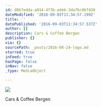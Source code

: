 ```yaml
---
id: d8b7edda-a014-4f3b-adeb-3da76c067430
dateModified: '2016-09-03T11:34:57.199Z'
title: ''
datePublished: '2016-09-03T11:34:57.537Z'
author: []
description: Cars & Coffee Bergen
publisher: {}
via: {}
sourcePath: _posts/2016-08-24-logo.md
starred: true
inFeed: true
hasPage: false
inNav: false
_type: MediaObject

---
```

![](https://the-grid-user-content.s3-us-west-2.amazonaws.com/9a2e4677-4f58-4bf1-b834-31a78264f1cc.jpg)

Cars & Coffee Bergen